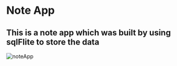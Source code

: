 # Note App
## This is a note app which was built by using sqlFlite to store the data
![noteApp](https://user-images.githubusercontent.com/56762506/179361522-c351da82-08d7-4fdf-864d-55ff61c3cc0c.gif)
